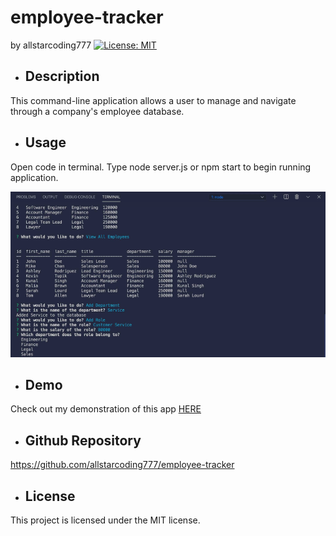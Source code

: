 # employee-tracker
  by allstarcoding777
  [![License: MIT](https://img.shields.io/badge/License-MIT-yellow.svg)](https://opensource.org/licenses/MIT)
  * ## Description
  This command-line application allows a user to manage and navigate through a company's employee database.
  * ## Usage
  Open code in terminal. Type node server.js or npm start to begin running application.
  
  ![webpage screenshot](assets/images/webpage-screenshot.png)
  
  * ## Demo
  Check out my demonstration of this app [HERE](https://drive.google.com/file/d/1LoQDsnRuFT4hflb4dIXYuHdXqv8M8PwM/view)
  * ## Github Repository
  https://github.com/allstarcoding777/employee-tracker
  * ## License
  This project is licensed under the MIT license.